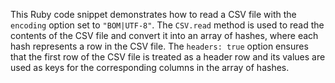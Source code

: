 This Ruby code snippet demonstrates how to read a CSV file with the `encoding` option set to `"BOM|UTF-8"`. The `CSV.read` method is used to read the contents of the CSV file and convert it into an array of hashes, where each hash represents a row in the CSV file. The `headers: true` option ensures that the first row of the CSV file is treated as a header row and its values are used as keys for the corresponding columns in the array of hashes.